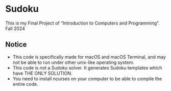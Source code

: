 # Sudoku
This is my Final Project of “Introduction to Computers and Programming”. Fall 2024

## Notice
- This code is specifically made for macOS and macOS Terminal, and may not be able to run under other unix-like operating system.
- This code is not a Sudoku solver. It generates Sudoku templates which have THE ONLY SOLUTION.
- You need to install ncurses on your computer to be able to compile the entire code.

